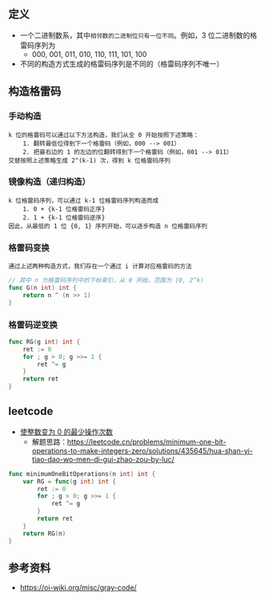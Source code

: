 
## 定义
- 一个二进制数系，其中`相邻数的二进制位只有一位不同`。例如，3 位二进制数的格雷码序列为
    - 000, 001, 011, 010, 110, 111, 101, 100
- 不同的构造方式生成的格雷码序列是不同的（格雷码序列不唯一）


## 构造格雷码
### 手动构造
    k 位的格雷码可以通过以下方法构造，我们从全 0 开始按照下述策略：
        1. 翻转最低位得到下一个格雷码（例如，000 --> 001）
        2. 把最右边的 1 的左边的位翻转得到下一个格雷码（例如，001 --> 011） 
    交替按照上述策略生成 2^(k-1) 次，得到 k 位格雷码序列

### 镜像构造（递归构造）
    k 位格雷码序列，可以通过 k-1 位格雷码序列构造而成
        1. 0 + {k-1 位格雷码正序}
        2. 1 + {k-1 位格雷码逆序}
    因此，从最低的 1 位 {0, 1} 序列开始，可以逐步构造 n 位格雷码序列

### 格雷码变换
    通过上述两种构造方式，我们存在一个通过 i 计算对应格雷码的方法
```go
// 其中 n 为格雷码序列中的下标索引，从 0 开始，范围为 [0, 2^k)
func G(n int) int {
	return n ^ (n >> 1)
}
```

### 格雷码逆变换
```go
func RG(g int) int {
	ret := 0
	for ; g > 0; g >>= 1 {
		ret ^= g
	}
	return ret
}
```

## leetcode
- [使整数变为 0 的最少操作次数](https://leetcode.cn/problems/minimum-one-bit-operations-to-make-integers-zero/)
    - 解题思路：https://leetcode.cn/problems/minimum-one-bit-operations-to-make-integers-zero/solutions/435645/hua-shan-yi-tiao-dao-wo-men-di-gui-zhao-zou-by-luc/
```go
func minimumOneBitOperations(n int) int {
    var RG = func(g int) int {
	    ret := 0
	    for ; g > 0; g >>= 1 {
		    ret ^= g
	    }
	    return ret
    }
    return RG(n)
}
```


## 参考资料
- https://oi-wiki.org/misc/gray-code/
